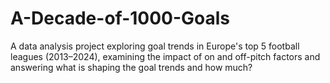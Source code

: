 # A-Decade-of-1000-Goals
A data analysis project exploring goal trends in Europe's top 5 football leagues (2013–2024), examining the impact of on and off-pitch factors and answering what is shaping the goal trends and how much?
